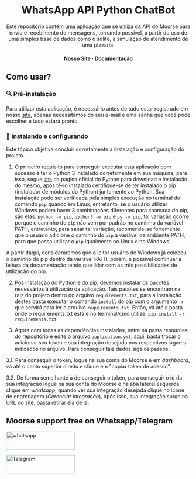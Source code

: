 
<div>
<h1 align="center">WhatsApp API Python ChatBot</h1>
<p align="center">Este repositório contém uma aplicação que se utiliza da API do Moorse para envio e recebimento de mensagens, tornando possível, a partir do uso de uma simples base de dados como o sqlite, a simulação de atendimento de uma pizzaria.</p>
<h4 align="center">
	<strong>
		<a href="https://whatsapp.moorse.io/">Nosso Site</a>
		<span> · </span>
		<a href="https://moorse.readme.io/">Documentação</a>
	</strong>
</h4>

<h2>Como usar?</h2>

### :mag: Pré-instalação

Para utilizar esta aplicação, é necessário antes de tudo estar registrado em nosso <a href="https://app.moorse.io/">site</a>, apenas necessitamos do seu e-mail e uma senha que você pode escolher e tudo estará pronto.

### :rocket: Instalando e configurando
Este tópico objetiva concluir corretamente a instalação e configuração do projeto. 

1. O primeiro requisito para conseguir executar esta aplicação com sucesso é ter o Python 3 instalado corretamente em sua máquina, para isso, segue <a href="https://www.python.org/">link</a> da página oficial do Python para download e instalação do mesmo, após tê-lo instalado certifique-se de ter instalado o pip (instalador de módulos do Python) juntamente ao Python. Sua instalação pode ser verificada pela simples execução no terminal do comando `pip` quando em Linux, entretanto, se o usuário utilizar Windows podem haver 3 combinações diferentes para chamada do pip, são elas: `python -m pip`, `python3 -m pip` e `py -m pip`, tal variação ocorre porque o caminho do `pip` não vem por padrão no caminho da variável PATH, entretanto, para sanar tal variação, recomenda-se fortemente que o usuário adicione o caminho do `pip` à variável de ambiente PATH, para que possa utilizar o `pip` igualmente no Linux e no Windows.

A partir daqui, consideraremos que o leitor usuário de Windows já colocou o caminho do pip dentro da variável PATH, porém, é possível continuar a leitura da documentação tendo que lidar com as três possibilidades de utilização do pip.

2.   Pós instalação do Python e do pip, devemos instalar os pacotes necessários à utilização da aplicação. Tais pacotes se encontram na raiz do projeto dentro do arquivo `requirements.txt`, para a instalação destes basta executar o comando `install` do pip com o argumento `-r` que servirá para ler o arquivo `requirements.txt`. Então, vá até a pasta onde o requirements.txt está e no terminal/cmd utilize: `pip install -r requirements.txt`

3. Agora com todas as dependências instaladas, entre na pasta resources do repositório e edite o arquivo `application.yml`, aqui, basta trocar o adicionar seu token e sua integração desejada nos respectivos lugares indicados no arquivo. Para conseguir tais dados siga os passos:

3.1. Para conseguir o token, logue na sua conta do Moorse e em *dashboard*, vá até o canto superior direito e clique em "copiar token de acesso".

3.2. De forma semelhante à de conseguir o token, para conseguir o id da sua integração logue na sua conta do Moorse e na aba lateral esquerda clique em *whatsapp*, quando ver sua integração desejada clique no ícone de engrenagem (*Gerenciar integração*),  após isso, sua integração surge na URL do site, basta retirar ela de lá.


## Moorse support free on Whatsapp/Telegram

<a target="_blank" href="https://web.whatsapp.com/send?phone=5511975923164&text=oi" target="_blank"><img title="whatsapp" height="50" width="187.5" src="https://whatsapp.moorse.io/assets/img/whatsapp.png"></a>

<a target="_blank" href="https://t.me/moorseio" target="_blank"><img title="Telegram" height="50" width="187.5" src="https://whatsapp.moorse.io/assets/img/telegram.png"></a>
